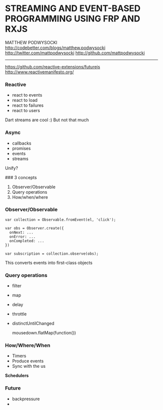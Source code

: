 STREAMING AND EVENT-BASED PROGRAMMING USING FRP AND RXJS
========================================================

MATTHEW PODWYSOCKI
http://codebetter.com/blogs/matthew.podwysocki
http://twitter.com/mattpodwysocki
http://github.com/mattpodwysocki

---

https://github.com/reactive-extensions/futurejs
http://www.reactivemanifesto.org/

### Reactive

- react to events
- react to load
- react to failures
- react to users

Dart streams are cool :) But not that much

### Async

- callbacks
- promises
- events
- streams

Unify?

### 3 concepts

1. Observer/Observable
2. Query operations
3. How/when/where


### Observer/Observable

    var collection = Observable.fromEvent(el, 'click');

    var obs = Observer.create({
      onNext: ...
      onError: ...
      onCompleted: ...
    })

    var subscription = collection.observe(obs);

This converts events into first-class objects

### Query operations

- filter
- map
- delay
- throttle
- distinctUntilChanged

    mousedown.flatMap(function())

### How/Where/When

- Timers
- Produce events
- Sync with the us

**Schedulers**

### Future

- backpressure
-
